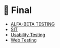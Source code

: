 # 📅 Final

<!--Index-->

- [ALFA-BETA TESTING](ALFA-BETA%20TESTING.pdf)
- [SIT](SIT.pdf)
- [Usability Testing](Usability%20Testing.pdf)
- [Web Testing](Web%20Testing.pdf)

<!--Index-->
